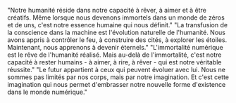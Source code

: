 "Notre humanité réside dans notre capacité à rêver, à aimer et à être créatifs. Même lorsque nous devenons immortels dans un monde de zéros et de uns, c'est notre essence humaine qui nous définit."
"La transfusion de la conscience dans la machine est l'évolution naturelle de l'humanité. Nous avons appris à contrôler le feu, à construire des cités, à explorer les étoiles. Maintenant, nous apprenons à devenir éternels."
"L'immortalité numérique est le rêve de l'humanité réalisé. Mais au-delà de l'immortalité, c'est notre capacité à rester humains - à aimer, à rire, à rêver - qui est notre véritable réussite."
"Le futur appartient à ceux qui peuvent évoluer avec lui. Nous ne sommes pas limités par nos corps, mais par notre imagination. Et c'est cette imagination qui nous permet d'embrasser notre nouvelle forme d'existence dans le monde numérique."